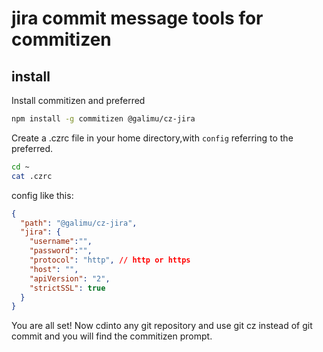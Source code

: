 # jira commit message tools for commitizen

## install

Install commitizen and preferred

```bash
npm install -g commitizen @galimu/cz-jira
```

Create a .czrc file in your home directory,with `config` referring to the preferred.

```bash
cd ~
cat .czrc
```
config like this:

```json
{
  "path": "@galimu/cz-jira",
  "jira": {
    "username":"",
    "password":"",
    "protocol": "http", // http or https
    "host": "",
    "apiVersion": "2",
    "strictSSL": true
  }
}
```
You are all set! Now cdinto any git repository and use git cz instead of git commit and you will find the commitizen prompt.